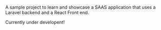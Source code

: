 A sample project to learn and showcase a SAAS application that uses a Laravel backend and a React Front end. 

Currently under developent!
